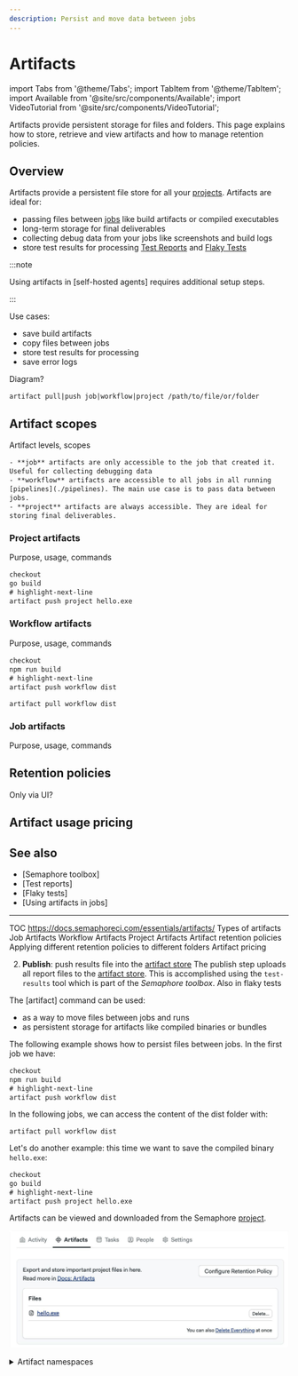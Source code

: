 ```yaml
---
description: Persist and move data between jobs
---
```


# Artifacts

import Tabs from '@theme/Tabs';
import TabItem from '@theme/TabItem';
import Available from '@site/src/components/Available';
import VideoTutorial from '@site/src/components/VideoTutorial';

<VideoTutorial title="How to use artifacts" src="https://www.youtube.com/embed/yHzZOKwyaAA?si=7qVathl09Cd3d-Gq"/>

Artifacts provide persistent storage for files and folders. This page explains how to store, retrieve and view artifacts and how to manage retention policies.

## Overview

Artifacts provide a persistent file store for all your [projects](./projects). Artifacts are ideal for:

- passing files between [jobs](./jobs) like build artifacts or compiled executables
- long-term storage for final deliverables
- collecting debug data from your jobs like screenshots and build logs
- store test results for processing [Test Reports](./test-reports) and [Flaky Tests](./flaky-tests)

:::note

Using artifacts in [self-hosted agents] requires additional setup steps.

:::

Use cases:
- save build artifacts
- copy files between jobs
- store test results for processing
- save error logs

Diagram?

```shell
artifact pull|push job|workflow|project /path/to/file/or/folder
```

## Artifact scopes

Artifact levels, scopes

    - **job** artifacts are only accessible to the job that created it. Useful for collecting debugging data
    - **workflow** artifacts are accessible to all jobs in all running [pipelines](./pipelines). The main use case is to pass data between jobs.
    - **project** artifacts are always accessible. They are ideal for storing final deliverables. 

### Project artifacts

Purpose, usage, commands

```shell
checkout
go build 
# highlight-next-line
artifact push project hello.exe
```

### Workflow artifacts

Purpose, usage, commands

```shell
checkout
npm run build
# highlight-next-line
artifact push workflow dist
```

```shell
artifact pull workflow dist
```

### Job artifacts

Purpose, usage, commands

## Retention policies

Only via UI?

## Artifact usage pricing

## See also

- [Semaphore toolbox]
- [Test reports]
- [Flaky tests]
- [Using artifacts in jobs]

---

TOC https://docs.semaphoreci.com/essentials/artifacts/
Types of artifacts
Job Artifacts
Workflow Artifacts
Project Artifacts
Artifact retention policies
Applying different retention policies to different folders
Artifact pricing


2. **Publish**: push results file into the [artifact store](./jobs#artifact)
The publish step uploads all report files to the [artifact store](./jobs#artifact). This is accomplished using the `test-results` tool which is part of the _Semaphore toolbox_.
Also in flaky tests




The [artifact] command can be used:

- as a way to move files between jobs and runs
- as persistent storage for artifacts like compiled binaries or bundles

The following example shows how to persist files between jobs. In the first job we have:

```shell
checkout
npm run build
# highlight-next-line
artifact push workflow dist
```

In the following jobs, we can access the content of the dist folder with:

```shell
artifact pull workflow dist
```

Let's do another example: this time we want to save the compiled binary `hello.exe`:

```shell
checkout
go build 
# highlight-next-line
artifact push project hello.exe
```

Artifacts can be viewed and downloaded from the Semaphore [project](./projects).

![Artifact view in Semaphore](./img/artifact-view.jpg)

<details>
 <summary>Artifact namespaces</summary>
 <div>
    Semaphore uses three separate namespaces of artifacts: job, workflow, and project. The syntax is:

    ```shell
    artifact pull|push job|workflow|project /path/to/file/or/folder
    ```

    The namespace used controls at what level the artifact is accessible:

    - **job** artifacts are only accessible to the job that created it. Useful for collecting debugging data
    - **workflow** artifacts are accessible to all jobs in all running [pipelines](./pipelines). The main use case is to pass data between jobs.
    - **project** artifacts are always accessible. They are ideal for storing final deliverables. 

 </div>
</details>

